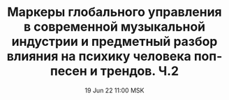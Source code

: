 ---
title: "Маркеры глобального управления в современной музыкальной индустрии и предметный разбор влияния на психику человека поп-песен и трендов. Ч.2"
date: "19 Jun 22 11:00 MSK"
draft: false
speakers: ["vladimir-barishnikov"]
---